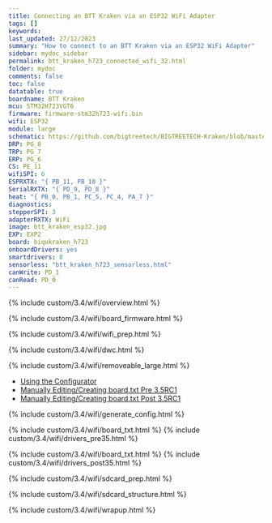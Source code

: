 ```yaml
---
title: Connecting an BTT Kraken via an ESP32 WiFi Adapter
tags: []
keywords: 
last_updated: 27/12/2023
summary: "How to connect to an BTT Kraken via an ESP32 WiFi Adapter"
sidebar: mydoc_sidebar
permalink: btt_kraken_h723_connected_wifi_32.html
folder: mydoc
comments: false
toc: false
datatable: true
boardname: BTT Kraken
mcu: STM32H723VGT6
firmware: firmware-stm32h723-wifi.bin
wifi: ESP32
module: large
schematic: https://github.com/bigtreetech/BIGTREETECH-Kraken/blob/master/Hardware/BIGTREETECH%20Kraken%20V1.0-SCH.pdf
DRP: PG_8
TRP: PG_7
ERP: PG_6
CS: PE_11
wifiSPI: 6
ESPRXTX: "{ PB_11, PB_10 }"
SerialRXTX: "{ PD_9, PD_8 }"
heat: "{ PB_0, PB_1, PC_5, PC_4, PA_7 }"
diagnostics: 
stepperSPI: 3
adapterRXTX: WiFi
image: btt_kraken_esp32.jpg
EXP: EXP2
board: biqukraken_h723
onboardDrivers: yes
smartdrivers: 8
sensorless: "btt_kraken_h723_sensorless.html"
canWrite: PD_1
canRead: PD_0
---
```


{% include custom/3.4/wifi/overview.html %}

{% include custom/3.4/wifi/board_firmware.html %}

{% include custom/3.4/wifi/wifi_prep.html %}

{% include custom/3.4/wifi/dwc.html %}

{% include custom/3.4/wifi/removeable_large.html %}

<ul id="profileTabs" class="nav nav-tabs">
    <li class="active"><a class="noCrossRef" href="#generate" data-toggle="tab">Using the Configurator</a></li>
    <li><a class="noCrossRef" href="#manualpre35" data-toggle="tab">Manually Editing/Creating board.txt Pre 3.5RC1</a></li>
    <li><a class="noCrossRef" href="#manualpost35" data-toggle="tab">Manually Editing/Creating board.txt Post 3.5RC1</a></li>
</ul>
  <div class="tab-content">
<div role="tabpanel" class="tab-pane active" id="generate" markdown="1">

{% include custom/3.4/wifi/generate_config.html %}

</div>

<div role="tabpanel" class="tab-pane" id="manualpre35" markdown="1">

{% include custom/3.4/wifi/board_txt.html %}
{% include custom/3.4/wifi/drivers_pre35.html %}

</div>

<div role="tabpanel" class="tab-pane" id="manualpost35" markdown="1">

{% include custom/3.4/wifi/board_txt.html %}
{% include custom/3.4/wifi/drivers_post35.html %}

</div>

</div>

{% include custom/3.4/wifi/sdcard_prep.html %}

{% include custom/3.4/wifi/sdcard_structure.html %}

{% include custom/3.4/wifi/wrapup.html %}
